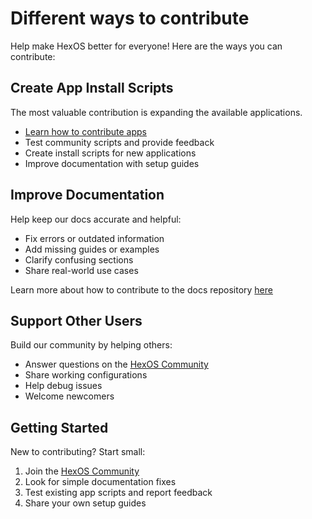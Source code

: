 # Different ways to contribute

Help make HexOS better for everyone! Here are the ways you can contribute:

## Create App Install Scripts

The most valuable contribution is expanding the available applications.

- [Learn how to contribute apps](/features/apps/install-scripts/contributing)
- Test community scripts and provide feedback
- Create install scripts for new applications
- Improve documentation with setup guides

## Improve Documentation

Help keep our docs accurate and helpful:

- Fix errors or outdated information
- Add missing guides or examples
- Clarify confusing sections
- Share real-world use cases

Learn more about how to contribute to the docs repository [here](/community/how-to-contribute)

## Support Other Users

Build our community by helping others:

- Answer questions on the [HexOS Community](https://hub.hexos.com/)
- Share working configurations
- Help debug issues
- Welcome newcomers

## Getting Started

New to contributing? Start small:
1. Join the [HexOS Community](https://hub.hexos.com/)
2. Look for simple documentation fixes
3. Test existing app scripts and report feedback
4. Share your own setup guides